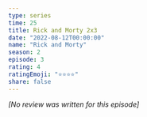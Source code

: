 ```yaml
---
type: series
time: 25
title: Rick and Morty 2x3
date: "2022-08-12T00:00:00"
name: "Rick and Morty"
season: 2
episode: 3
rating: 4
ratingEmoji: "⭐️⭐️⭐️⭐️"
share: false
---
```


*[No review was written for this episode]*